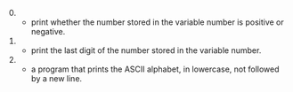 0. -  print whether the number stored in the variable number is positive or negative.
1. -  print the last digit of the number stored in the variable number.
2. - a program that prints the ASCII alphabet, in lowercase, not followed by a new line.
